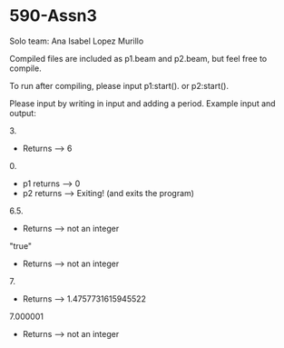 # 590-Assn3

Solo team: Ana Isabel Lopez Murillo

Compiled files are included as p1.beam and p2.beam, but feel free to compile. 

To run after compiling, please input p1:start(). or p2:start().

Please input by writing in input and adding a period. Example input and output:

3\.
- Returns --> 6

0\.
- p1 returns --> 0
- p2 returns --> Exiting! (and exits the program)

6.5.
- Returns --> not an integer

"true"
- Returns --> not an integer

7\.
- Returns --> 1.4757731615945522

7.000001 
- Returns --> not an integer
 
